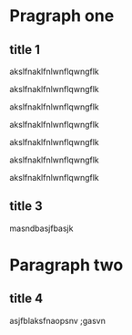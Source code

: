 # Pragraph one

## title 1

akslfnaklfnlwnflqwngflk

akslfnaklfnlwnflqwngflk

akslfnaklfnlwnflqwngflk

akslfnaklfnlwnflqwngflk



akslfnaklfnlwnflqwngflk



akslfnaklfnlwnflqwngflk

akslfnaklfnlwnflqwngflk



## title 3

masndbasjfbasjk



# Paragraph two

## title 4

asjfblaksfnaopsnv ;gasvn 